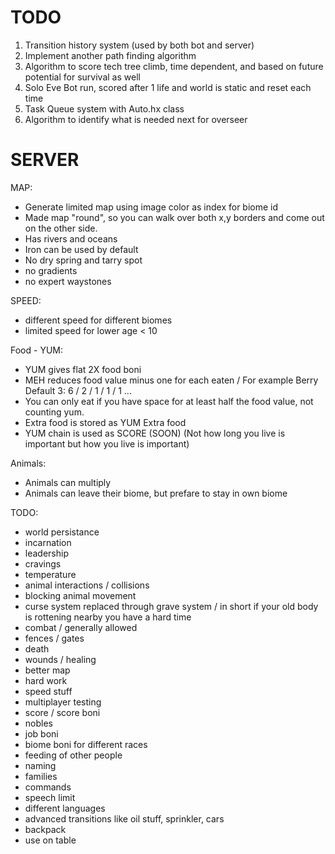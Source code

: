 TODO
====
1. Transition history system (used by both bot and server)
2. Implement another path finding algorithm
3. Algorithm to score tech tree climb, time dependent, and based on future potential for survival as well
4. Solo Eve Bot run, scored after 1 life and world is static and reset each time
5. Task Queue system with Auto.hx class
6. Algorithm to identify what is needed next for overseer



SERVER
======
MAP:
- Generate limited map using image color as index for biome id
- Made map "round", so you can walk over both x,y borders and come out on the other side. 
- Has rivers and oceans  
- Iron can be used by default 
- No dry spring and tarry spot
- no gradients
- no expert waystones

SPEED:
- different speed for different biomes
- limited speed for lower age < 10 

Food - YUM:
- YUM gives flat 2X food boni
- MEH reduces food value minus one for each eaten / For example Berry Default 3: 6 / 2 / 1 / 1 / 1 ...
- You can only eat if you have space for at least half the food value, not counting yum.
- Extra food is stored as YUM Extra food
- YUM chain is used as SCORE  (SOON) (Not how long you live is important but how you live is important)


Animals:
- Animals can multiply
- Animals can leave their biome, but prefare to stay in own biome


TODO:
- world persistance 
- incarnation
- leadership
- cravings
- temperature
- animal interactions / collisions
- blocking animal movement
- curse system replaced through grave system / in short if your old body is rottening nearby you have a hard time
- combat / generally allowed
- fences / gates
- death
- wounds / healing
- better map
- hard work
- speed stuff
- multiplayer testing
- score / score boni
- nobles
- job boni
- biome boni for different races
- feeding of other people
- naming
- families
- commands 
- speech limit
- different languages
- advanced transitions like oil stuff, sprinkler, cars
- backpack
- use on table




